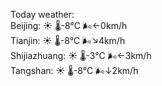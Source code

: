 Today weather:  
Beijing: ☀️ 🌡️-8°C 🌬️←0km/h  
Tianjin: ☀️ 🌡️-8°C 🌬️↘4km/h  
Shijiazhuang: ☀️ 🌡️-3°C 🌬️←3km/h  
Tangshan: ☀️ 🌡️-8°C 🌬️↓2km/h  
